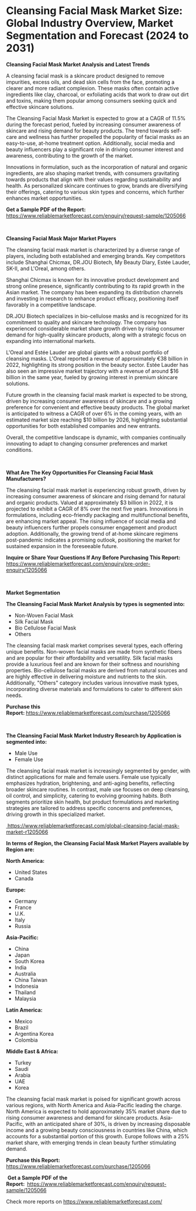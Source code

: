 <p><h1>Cleansing Facial Mask Market Size: Global Industry Overview, Market Segmentation and Forecast (2024 to 2031)</h1></p><p><strong>Cleansing Facial Mask Market Analysis and Latest Trends</strong></p>
<p><p>A cleansing facial mask is a skincare product designed to remove impurities, excess oils, and dead skin cells from the face, promoting a clearer and more radiant complexion. These masks often contain active ingredients like clay, charcoal, or exfoliating acids that work to draw out dirt and toxins, making them popular among consumers seeking quick and effective skincare solutions.</p><p>The Cleansing Facial Mask Market is expected to grow at a CAGR of 11.5% during the forecast period, fueled by increasing consumer awareness of skincare and rising demand for beauty products. The trend towards self-care and wellness has further propelled the popularity of facial masks as an easy-to-use, at-home treatment option. Additionally, social media and beauty influencers play a significant role in driving consumer interest and awareness, contributing to the growth of the market.</p><p>Innovations in formulation, such as the incorporation of natural and organic ingredients, are also shaping market trends, with consumers gravitating towards products that align with their values regarding sustainability and health. As personalized skincare continues to grow, brands are diversifying their offerings, catering to various skin types and concerns, which further enhances market opportunities.</p></p>
<p><strong>Get a Sample PDF of the Report:&nbsp;</strong> <a href="https://www.reliablemarketforecast.com/enquiry/request-sample/1205066?utm_campaign=1108&utm_medium=2&utm_source=Github&utm_content=ia&utm_term=31122024&utm_id=cleansing-facial-mask">https://www.reliablemarketforecast.com/enquiry/request-sample/1205066</a></p>
<p>&nbsp;</p>
<p><strong>Cleansing Facial Mask Major Market Players</strong></p>
<p><p>The cleansing facial mask market is characterized by a diverse range of players, including both established and emerging brands. Key competitors include Shanghai Chicmax, DR.JOU Biotech, My Beauty Diary, Estée Lauder, SK-II, and L'Oreal, among others. </p><p>Shanghai Chicmax is known for its innovative product development and strong online presence, significantly contributing to its rapid growth in the Asian market. The company has been expanding its distribution channels and investing in research to enhance product efficacy, positioning itself favorably in a competitive landscape.</p><p>DR.JOU Biotech specializes in bio-cellulose masks and is recognized for its commitment to quality and skincare technology. The company has experienced considerable market share growth driven by rising consumer demand for high-quality skincare products, along with a strategic focus on expanding into international markets.</p><p>L'Oreal and Estée Lauder are global giants with a robust portfolio of cleansing masks. L'Oreal reported a revenue of approximately €38 billion in 2022, highlighting its strong position in the beauty sector. Estée Lauder has also seen an impressive market trajectory with a revenue of around $16 billion in the same year, fueled by growing interest in premium skincare solutions.</p><p>Future growth in the cleansing facial mask market is expected to be strong, driven by increasing consumer awareness of skincare and a growing preference for convenient and effective beauty products. The global market is anticipated to witness a CAGR of over 6% in the coming years, with an estimated market size reaching $10 billion by 2026, highlighting substantial opportunities for both established companies and new entrants.</p><p>Overall, the competitive landscape is dynamic, with companies continually innovating to adapt to changing consumer preferences and market conditions.</p></p>
<p>&nbsp;</p>
<p><strong>What Are The Key Opportunities For Cleansing Facial Mask Manufacturers?</strong></p>
<p><p>The cleansing facial mask market is experiencing robust growth, driven by increasing consumer awareness of skincare and rising demand for natural and organic products. Valued at approximately $3 billion in 2022, it is projected to exhibit a CAGR of 8% over the next five years. Innovations in formulations, including eco-friendly packaging and multifunctional benefits, are enhancing market appeal. The rising influence of social media and beauty influencers further propels consumer engagement and product adoption. Additionally, the growing trend of at-home skincare regimens post-pandemic indicates a promising outlook, positioning the market for sustained expansion in the foreseeable future.</p></p>
<p><strong>Inquire or Share Your Questions If Any Before Purchasing This Report:</strong> <a href="https://www.reliablemarketforecast.com/enquiry/pre-order-enquiry/1205066?utm_campaign=1108&utm_medium=2&utm_source=Github&utm_content=ia&utm_term=31122024&utm_id=cleansing-facial-mask">https://www.reliablemarketforecast.com/enquiry/pre-order-enquiry/1205066</a></p>
<p>&nbsp;</p>
<p><strong>Market Segmentation</strong></p>
<p><strong>The Cleansing Facial Mask Market Analysis by types is segmented into:</strong></p>
<p><ul><li>Non-Woven Facial Mask</li><li>Silk Facial Mask</li><li>Bio Cellulose Facial Mask</li><li>Others</li></ul></p>
<p><p>The cleansing facial mask market comprises several types, each offering unique benefits. Non-woven facial masks are made from synthetic fibers and are popular for their affordability and versatility. Silk facial masks provide a luxurious feel and are known for their softness and nourishing properties. Bio-cellulose facial masks are derived from natural sources and are highly effective in delivering moisture and nutrients to the skin. Additionally, "Others" category includes various innovative mask types, incorporating diverse materials and formulations to cater to different skin needs.</p></p>
<p><strong>Purchase this Report:&nbsp;</strong><a href="https://www.reliablemarketforecast.com/purchase/1205066?utm_campaign=1108&utm_medium=2&utm_source=Github&utm_content=ia&utm_term=31122024&utm_id=cleansing-facial-mask">https://www.reliablemarketforecast.com/purchase/1205066</a></p>
<p>&nbsp;</p>
<p><strong>The Cleansing Facial Mask Market Industry Research by Application is segmented into:</strong></p>
<p><ul><li>Male Use</li><li>Female Use</li></ul></p>
<p><p>The cleansing facial mask market is increasingly segmented by gender, with distinct applications for male and female users. Female use typically emphasizes hydration, brightening, and anti-aging benefits, reflecting broader skincare routines. In contrast, male use focuses on deep cleansing, oil control, and simplicity, catering to evolving grooming habits. Both segments prioritize skin health, but product formulations and marketing strategies are tailored to address specific concerns and preferences, driving growth in this specialized market.</p></p>
<p><a href="https://www.reliablemarketforecast.com/global-cleansing-facial-mask-market-r1205066?utm_campaign=1108&utm_medium=2&utm_source=Github&utm_content=ia&utm_term=31122024&utm_id=cleansing-facial-mask">&nbsp;https://www.reliablemarketforecast.com/global-cleansing-facial-mask-market-r1205066</a></p>
<p><strong>In terms of Region, the Cleansing Facial Mask Market Players available by Region are:</strong></p>
<p>
    <p> <strong> North America: </strong>
        <ul>
            <li>United States</li>
            <li>Canada</li>
        </ul>
        </p> 
    <p> <strong> Europe: </strong>
        <ul>
            <li>Germany</li>
            <li>France</li>
            <li>U.K.</li>
            <li>Italy</li>
            <li>Russia</li>
        </ul>
        </p> 
    <p> <strong> Asia-Pacific: </strong>
        <ul>
            <li>China</li>
            <li>Japan</li>
            <li>South Korea</li>
            <li>India</li>
            <li>Australia</li>
            <li>China Taiwan</li>
            <li>Indonesia</li>
            <li>Thailand</li>
            <li>Malaysia</li>
        </ul>
        </p> 
    <p> <strong> Latin America: </strong>
        <ul>
            <li>Mexico</li>
            <li>Brazil</li>
            <li>Argentina Korea</li>
            <li>Colombia</li>
        </ul>
        </p> 
    <p> <strong> Middle East & Africa: </strong>
        <ul>
            <li>Turkey</li>
            <li>Saudi</li>
            <li>Arabia</li>
            <li>UAE</li>
            <li>Korea</li>
        </ul>
    </p>
    </p>
<p><p>The cleansing facial mask market is poised for significant growth across various regions, with North America and Asia-Pacific leading the charge. North America is expected to hold approximately 35% market share due to rising consumer awareness and demand for skincare products. Asia-Pacific, with an anticipated share of 30%, is driven by increasing disposable income and a growing beauty consciousness in countries like China, which accounts for a substantial portion of this growth. Europe follows with a 25% market share, with emerging trends in clean beauty further stimulating demand.</p></p>
<p><strong>Purchase this Report: </strong><a href="https://www.reliablemarketforecast.com/purchase/1205066?utm_campaign=1108&utm_medium=2&utm_source=Github&utm_content=ia&utm_term=31122024&utm_id=cleansing-facial-mask">https://www.reliablemarketforecast.com/purchase/1205066</a></p>
<p>&nbsp;<strong>Get a Sample PDF of the Report:&nbsp;&nbsp;</strong><a href="https://www.reliablemarketforecast.com/enquiry/request-sample/1205066?utm_campaign=1108&utm_medium=2&utm_source=Github&utm_content=ia&utm_term=31122024&utm_id=cleansing-facial-mask">https://www.reliablemarketforecast.com/enquiry/request-sample/1205066</a></p>
<p><strong></strong></p>
<p>Check more reports on <a href="https://www.reliablemarketforecast.com/?utm_campaign=1108&utm_medium=2&utm_source=Github&utm_content=ia&utm_term=31122024&utm_id=cleansing-facial-mask">https://www.reliablemarketforecast.com/</a></p>
